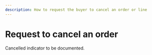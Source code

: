 ```yaml
---
description: How to request the buyer to cancel an order or line
---
```


# Request to cancel an order

Cancelled indicator to be documented.

